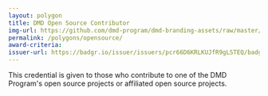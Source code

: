```yaml
---
layout: polygon
title: DMD Open Source Contributor
img-url: https://github.com/dmd-program/dmd-branding-assets/raw/master/polygons/dmd-polygon-opensource.png
permalink: /polygons/opensource/
award-criteria:
issuer-url: https://badgr.io/issuer/issuers/pcr66D6KRLKUJfR9gLSTEQ/badges/gJXodpA8QsyT_acWFFebPg
---
```

This credential is given to those who contribute to one of the DMD Program's open source projects or affiliated open source projects.